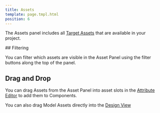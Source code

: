 ```yaml
---
title: Assets
template: page.tmpl.html
position: 6
---
```


The Assets panel includes all [Target Assets][target asset] that are available in your project.

## Filtering

You can filter which assets are visible in the Asset Panel using the filter buttons along the top of the panel.

## Drag and Drop

You can drag Assets from the Asset Panel into asset slots in the [Attribute Editor](/user-manual/designer/attribute-editor) to add them to Components.

You can also drag Model Assets directly into the [Design View](/user-manual/designer/design-view)

[target asset]: /user-manual/glossary/#target_asset